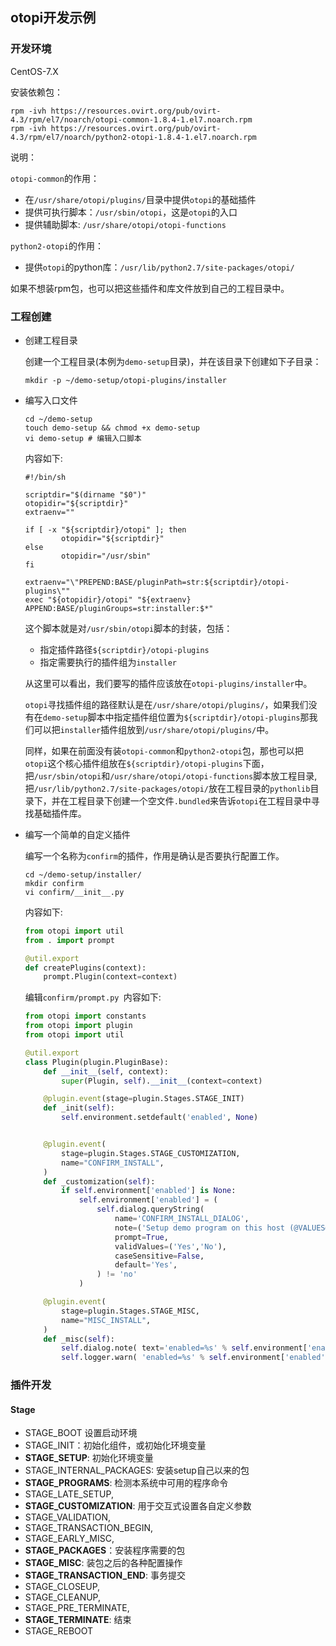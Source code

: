 ## otopi开发示例

### 开发环境

CentOS-7.X

安装依赖包：

```
rpm -ivh https://resources.ovirt.org/pub/ovirt-4.3/rpm/el7/noarch/otopi-common-1.8.4-1.el7.noarch.rpm
rpm -ivh https://resources.ovirt.org/pub/ovirt-4.3/rpm/el7/noarch/python2-otopi-1.8.4-1.el7.noarch.rpm
```

说明：

``otopi-common``的作用：

- 在``/usr/share/otopi/plugins/``目录中提供``otopi``的基础插件
- 提供可执行脚本：``/usr/sbin/otopi``，这是``otopi``的入口
- 提供辅助脚本: ``/usr/share/otopi/otopi-functions``

``python2-otopi``的作用：

- 提供``otopi``的python库：``/usr/lib/python2.7/site-packages/otopi/``

如果不想装rpm包，也可以把这些插件和库文件放到自己的工程目录中。

### 工程创建

- 创建工程目录

  创建一个工程目录(本例为``demo-setup``目录)，并在该目录下创建如下子目录：

  ```shell
  mkdir -p ~/demo-setup/otopi-plugins/installer
  ```

- 编写入口文件

  ```shell
  cd ~/demo-setup
  touch demo-setup && chmod +x demo-setup 
  vi demo-setup # 编辑入口脚本
  ```

  内容如下:

  ```shell
  #!/bin/sh
  
  scriptdir="$(dirname "$0")"
  otopidir="${scriptdir}"
  extraenv=""
  
  if [ -x "${scriptdir}/otopi" ]; then
          otopidir="${scriptdir}"
  else
          otopidir="/usr/sbin"
  fi
  
  extraenv="\"PREPEND:BASE/pluginPath=str:${scriptdir}/otopi-plugins\""
  exec "${otopidir}/otopi" "${extraenv} APPEND:BASE/pluginGroups=str:installer:$*"
  ```

  这个脚本就是对``/usr/sbin/otopi``脚本的封装，包括：

  - 指定插件路径``${scriptdir}/otopi-plugins``
  - 指定需要执行的插件组为``installer``

  

  从这里可以看出，我们要写的插件应该放在``otopi-plugins/installer``中。

  ``otopi``寻找插件组的路径默认是在``/usr/share/otopi/plugins/``，如果我们没有在``demo-setup``脚本中指定插件组位置为``${scriptdir}/otopi-plugins``那我们可以把``installer``插件组放到``/usr/share/otopi/plugins/``中。

  同样，如果在前面没有装``otopi-common``和``python2-otopi``包，那也可以把``otopi``这个核心插件组放在``${scriptdir}/otopi-plugins``下面，把``/usr/sbin/otopi``和``/usr/share/otopi/otopi-functions``脚本放工程目录,把``/usr/lib/python2.7/site-packages/otopi/``放在工程目录的``pythonlib``目录下，并在工程目录下创建一个空文件``.bundled``来告诉``otopi``在工程目录中寻找基础插件库。

- 编写一个简单的自定义插件

  编写一个名称为``confirm``的插件，作用是确认是否要执行配置工作。

  ```shell
  cd ~/demo-setup/installer/
  mkdir confirm
  vi confirm/__init__.py
  ```

  内容如下:

  ```python
  from otopi import util
  from . import prompt
  
  @util.export
  def createPlugins(context):
      prompt.Plugin(context=context)
  ```

  编辑``confirm/prompt.py ``内容如下:

  ```python
  from otopi import constants
  from otopi import plugin
  from otopi import util
  
  @util.export
  class Plugin(plugin.PluginBase):
      def __init__(self, context):
          super(Plugin, self).__init__(context=context)
  
      @plugin.event(stage=plugin.Stages.STAGE_INIT)
      def _init(self):
          self.environment.setdefault('enabled', None)
  
  
      @plugin.event(
          stage=plugin.Stages.STAGE_CUSTOMIZATION,
          name="CONFIRM_INSTALL",
      )
      def _customization(self):
          if self.environment['enabled'] is None:
              self.environment['enabled'] = (
                  self.dialog.queryString(
                      name='CONFIRM_INSTALL_DIALOG',
                      note=('Setup demo program on this host (@VALUES@) [@DEFAULT@]: '),
                      prompt=True,
                      validValues=('Yes','No'),
                      caseSensitive=False,
                      default='Yes',
                  ) != 'no'
              )
  
      @plugin.event(
          stage=plugin.Stages.STAGE_MISC,
          name="MISC_INSTALL",
      )
      def _misc(self):
          self.dialog.note( text='enabled=%s' % self.environment['enabled'])
          self.logger.warn( 'enabled=%s' % self.environment['enabled'])
  ```

  

### 插件开发

#### Stage

- STAGE_BOOT 设置启动环境
- STAGE_INIT：初始化组件，或初始化环境变量
- **STAGE_SETUP**:  初始化环境变量
- STAGE_INTERNAL_PACKAGES: 安装setup自己以来的包
- **STAGE_PROGRAMS**: 检测本系统中可用的程序命令
- STAGE_LATE_SETUP,
- **STAGE_CUSTOMIZATION**: 用于交互式设置各自定义参数
- STAGE_VALIDATION,
- STAGE_TRANSACTION_BEGIN,
- STAGE_EARLY_MISC,
- **STAGE_PACKAGES**：安装程序需要的包
- **STAGE_MISC**: 装包之后的各种配置操作
- **STAGE_TRANSACTION_END**: 事务提交
- STAGE_CLOSEUP,
- STAGE_CLEANUP,
- STAGE_PRE_TERMINATE,
- **STAGE_TERMINATE**: 结束
- STAGE_REBOOT

